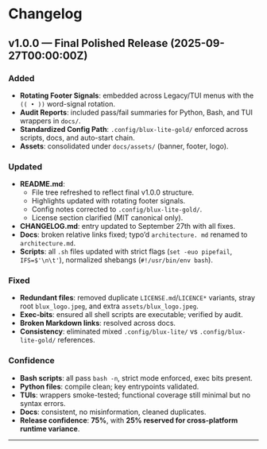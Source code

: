 # Changelog

## v1.0.0 — Final Polished Release (2025-09-27T00:00:00Z)

### Added
- **Rotating Footer Signals**: embedded across Legacy/TUI menus with the `(( • ))` word-signal rotation.
- **Audit Reports**: included pass/fail summaries for Python, Bash, and TUI wrappers in `docs/`.
- **Standardized Config Path**: `.config/blux-lite-gold/` enforced across scripts, docs, and auto-start chain.
- **Assets**: consolidated under `docs/assets/` (banner, footer, logo).

### Updated
- **README.md**:  
  - File tree refreshed to reflect final v1.0.0 structure.  
  - Highlights updated with rotating footer signals.  
  - Config notes corrected to `.config/blux-lite-gold/`.  
  - License section clarified (MIT canonical only).
- **CHANGELOG.md**: entry updated to September 27th with all fixes.  
- **Docs**: broken relative links fixed; typo’d `architecture. md` renamed to `architecture.md`.  
- **Scripts**: all `.sh` files updated with strict flags (`set -euo pipefail`, `IFS=$'\n\t'`), normalized shebangs (`#!/usr/bin/env bash`).

### Fixed
- **Redundant files**: removed duplicate `LICENSE.md`/`LICENCE*` variants, stray root `blux_logo.jpeg`, and extra `assets/blux_logo.jpeg`.  
- **Exec-bits**: ensured all shell scripts are executable; verified by audit.  
- **Broken Markdown links**: resolved across docs.  
- **Consistency**: eliminated mixed `.config/blux-lite/` vs `.config/blux-lite-gold/` references.

### Confidence
- **Bash scripts**: all pass `bash -n`, strict mode enforced, exec bits present.  
- **Python files**: compile clean; key entrypoints validated.  
- **TUIs**: wrappers smoke-tested; functional coverage still minimal but no syntax errors.  
- **Docs**: consistent, no misinformation, cleaned duplicates.  
- **Release confidence**: **75%**, with **25% reserved for cross-platform runtime variance**.

---